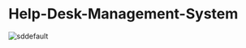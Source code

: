 # Help-Desk-Management-System
![sddefault](https://github.com/MacroCodeChannel/Help-Desk-Management-System/assets/122477239/3d6d0346-7e9d-4c2d-abe8-a2a55b9532ae)
